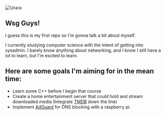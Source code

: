 ![Urara](https://github.com/user-attachments/assets/9a3f94c9-db9a-41be-960b-f45a78fd6db7)

## Wsg Guys!
I guess this is my first repo so I'm gonna talk a bit about myself.

I currently studying computer science with the intent of getting into sysadmin. I barely know anything about networking, and I know I still have a lot to learn, but I'm excited to learn.

## Here are some goals I'm aiming for in the mean time:
- Learn some C++ before I begin that course
- Create a home entertainment server that could hold and stream downloaded media (Integrate [TMDB](https://developer.themoviedb.org/docs/getting-started) down the line)
- Implement [AdGuard](https://adguard-dns.io/en/welcome.html) for DNS blocking with a raspberry pi.

<!--
**eagerpep/eagerpep** is a ✨ _special_ ✨ repository because its `README.md` (this file) appears on your GitHub profile.

Here are some ideas to get you started:

- 🔭 I’m currently working on ...
- 🌱 I’m currently learning ...
- 👯 I’m looking to collaborate on ...
- 🤔 I’m looking for help with ...
- 💬 Ask me about ...
- 📫 How to reach me: ...
- 😄 Pronouns: ...
- ⚡ Fun fact: ...
-->
